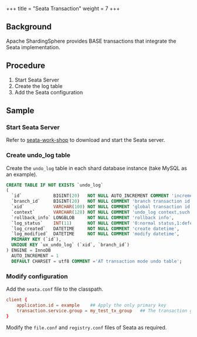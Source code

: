 +++
title = "Seata Transaction"
weight = 7
+++

## Background

Apache ShardingSphere provides BASE transactions that integrate the Seata implementation.

## Procedure

1. Start Seata Server
2. Create the log table
3. Add the Seata configuration

## Sample

### Start Seata Server

Refer to [seata-work-shop](https://github.com/seata/seata-workshop) to download and start the Seata server.

### Create undo_log table

Create the `undo_log` table in each shard database instance (take MySQL as an example).

```sql
CREATE TABLE IF NOT EXISTS `undo_log`
(
  `id`            BIGINT(20)   NOT NULL AUTO_INCREMENT COMMENT 'increment id',
  `branch_id`     BIGINT(20)   NOT NULL COMMENT 'branch transaction id',
  `xid`           VARCHAR(100) NOT NULL COMMENT 'global transaction id',
  `context`       VARCHAR(128) NOT NULL COMMENT 'undo_log context,such as serialization',
  `rollback_info` LONGBLOB     NOT NULL COMMENT 'rollback info',
  `log_status`    INT(11)      NOT NULL COMMENT '0:normal status,1:defense status',
  `log_created`   DATETIME     NOT NULL COMMENT 'create datetime',
  `log_modified`  DATETIME     NOT NULL COMMENT 'modify datetime',
  PRIMARY KEY (`id`),
  UNIQUE KEY `ux_undo_log` (`xid`, `branch_id`)
) ENGINE = InnoDB
  AUTO_INCREMENT = 1
  DEFAULT CHARSET = utf8 COMMENT ='AT transaction mode undo table';
```

### Modify configuration

Add the `seata.conf` file to the classpath.

```conf
client {
    application.id = example    ## Apply the only primary key
    transaction.service.group = my_test_tx_group   ## The transaction group it belongs to.
}
```

Modify the `file.conf` and `registry.conf` files of Seata as required.
